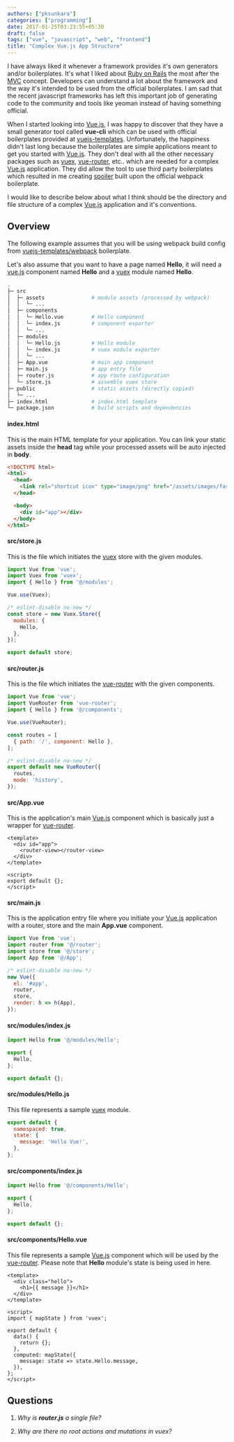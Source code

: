 ```yaml
---
authors: ["pksunkara"]
categories: ["programming"]
date: 2017-01-25T03:23:55+05:30
draft: false
tags: ["vue", "javascript", "web", "frontend"]
title: "Complex Vue.js App Structure"
---
```


I have always liked it whenever a framework provides it's own generators and/or boilerplates. It's what I liked about [Ruby on Rails](http://rubyonrails.org) the most after the [MVC](https://en.wikipedia.org/wiki/Model–view–controller) concept. Developers can understand a lot about the framework and the way it's intended to be used from the official boilerplates. I am sad that the recent javascript frameworks has left this important job of generating code to the community and tools like yeoman instead of having something official.

When I started looking into [Vue.js][], I was happy to discover that they have a small generator tool called **vue-cli** which can be used with official boilerplates provided at [vuejs-templates](https://github.com/vuejs-templates). Unfortunately, the happiness didn't last long because the boilerplates are simple applications meant to get you started with [Vue.js][]. They don't deal with all the other necessary packages such as [vuex][], [vue-router][], etc.. which are needed for a complex [Vue.js][] application. They did allow the tool to use third party boilerplates which resulted in me creating [spoiler](https://github.com/pksunkara/spoiler) built upon the official webpack boilerplate.

I would like to describe below about what I think should be the directory and file structure of a complex [Vue.js][] application and it's conventions.

## Overview

The following example assumes that you will be using webpack build config from [vuejs-templates/webpack](https://github.com/vuejs-templates/webpack) boilerplate.

Let's also assume that you want to have a page named **Hello**, it will need a [vue.js][] component named **Hello** and a [vuex][] module named **Hello**.

```bash
.
├─ src
│  ├─ assets               # module assets (processed by webpack)
│  │  └─ ...
│  ├─ components
│  │  └─ Hello.vue         # Hello component
│  │  └─ index.js          # component exporter
│  │  └─ ...
│  ├─ modules
│  │  └─ Hello.js          # Hello module
│  │  └─ index.js          # vuex module exporter
│  │  └─ ...
│  ├─ App.vue              # main app component
│  ├─ main.js              # app entry file
│  ├─ router.js            # app route configuration
│  └─ store.js             # assemble vuex store
├─ public                  # static assets (directly copied)
│  └─ ...
├─ index.html              # index.html template
└─ package.json            # build scripts and dependencies
```

#### index.html

This is the main HTML template for your application. You can link your static assets inside the **head** tag while your processed assets will be auto injected in **body**.

```html
<!DOCTYPE html>
<html>
  <head>
    <link rel="shortcut icon" type="image/png" href="/assets/images/favicon.png"/>
  </head>

  <body>
    <div id="app"></div>
  </body>
</html>
```

#### src/store.js

This is the file which initiates the [vuex][] store with the given modules.

```js
import Vue from 'vue';
import Vuex from 'vuex';
import { Hello } from '@/modules';

Vue.use(Vuex);

/* eslint-disable no-new */
const store = new Vuex.Store({
  modules: {
    Hello,
  },
});

export default store;
```

#### src/router.js

This is the file which initiates the [vue-router][] with the given components.

```js
import Vue from 'vue';
import VueRouter from 'vue-router';
import { Hello } from '@/components';

Vue.use(VueRouter);

const routes = [
  { path: '/', component: Hello },
];

/* eslint-disable no-new */
export default new VueRouter({
  routes,
  mode: 'history',
});
```

#### src/App.vue

This is the application's main [Vue.js][] component which is basically just a wrapper for [vue-router][].

```
<template>
  <div id="app">
    <router-view></router-view>
  </div>
</template>

<script>
export default {};
</script>
```

#### src/main.js

This is the application entry file where you initiate your [Vue.js][] application with a router, store and the main **App.vue** component.

```js
import Vue from 'vue';
import router from '@/router';
import store from '@/store';
import App from '@/App';

/* eslint-disable no-new */
new Vue({
  el: '#app',
  router,
  store,
  render: h => h(App),
});
```

#### src/modules/index.js



```js
import Hello from '@/modules/Hello';

export {
  Hello,
};

export default {};
```

#### src/modules/Hello.js

This file represents a sample [vuex][] module.

```js
export default {
  namespaced: true,
  state: {
    message: 'Hello Vue!',
  },
};
```

#### src/components/index.js

```js
import Hello from '@/components/Hello';

export {
  Hello,
};

export default {};
```

#### src/components/Hello.vue

This file represents a sample [Vue.js][] component which will be used by the [vue-router][]. Please note that **Hello** module's state is being used in here.

```
<template>
  <div class="hello">
    <h1>{{ message }}</h1>
  </div>
</template>

<script>
import { mapState } from 'vuex';

export default {
  data() {
    return {};
  },
  computed: mapState({
    message: state => state.Hello.message,
  }),
};
</script>
```

## Questions

1. *Why is __router.js__ a single file?*

2. *Why are there no root actions and mutations in vuex?*

[Vue.js]: https://vuejs.org
[vuex]: https://vuex.vuejs.org/en/
[vue-router]: https://router.vuejs.org/en/
